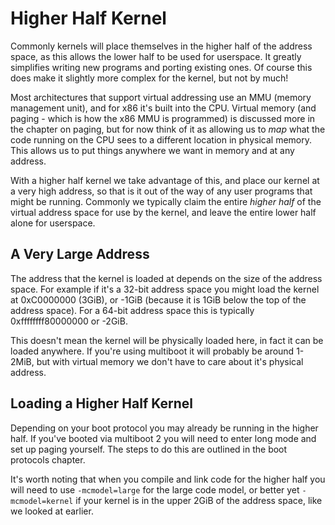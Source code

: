 # Higher Half Kernel

Commonly kernels will place themselves in the higher half of the address space, as this allows the lower half to be used for userspace. It greatly simplifies writing new programs and porting existing ones. Of course this does make it slightly more complex for the kernel, but not by much!

Most architectures that support virtual addressing use an MMU (memory management unit), and for x86 it's built into the CPU. Virtual memory (and paging - which is how the x86 MMU is programmed) is discussed more in the chapter on paging, but for now think of it as allowing us to *map* what the code running on the CPU sees to a different location in physical memory. This allows us to put things anywhere we want in memory and at any address.

With a higher half kernel we take advantage of this, and place our kernel at a very high address, so that is it out of the way of any user programs that might be running. Commonly we typically claim the entire *higher half* of the virtual address space for use by the kernel, and leave the entire lower half alone for userspace.

## A Very Large Address

The address that the kernel is loaded at depends on the size of the address space. For example if it's a 32-bit address space you might load the kernel at 0xC0000000 (3GiB), or -1GiB (because it is 1GiB below the top of the address space). For a 64-bit address space this is typically 0xffffffff80000000 or -2GiB.

This doesn't mean the kernel will be physically loaded here, in fact it can be loaded anywhere. If you're using multiboot it will probably be around 1-2MiB, but with virtual memory we don't have to care about it's physical address.

## Loading a Higher Half Kernel

Depending on your boot protocol you may already be running in the higher half. If you've booted via multiboot 2 you will need to enter long mode and set up paging yourself. The steps to do this are outlined in the boot protocols chapter.

It's worth noting that when you compile and link code for the higher half you will need to use `-mcmodel=large` for the large code model, or better yet `-mcmodel=kernel` if your kernel is in the upper 2GiB of the address space, like we looked at earlier.
